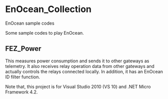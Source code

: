 # EnOcean_Collection
EnOcean sample codes

Some sample codes to play EnOcean.

## FEZ_Power

This measures power consumption and sends it to other gateways as telemetry.
It also receives relay operation data from other gateways and actually controls the relays connected locally.
In addition, it has an EnOcean ID filter function.

Note that, this project is for Visual Studio 2010 (VS 10) and .NET Micro Framework 4.2.
